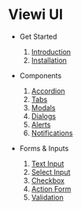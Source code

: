 # Viewi UI

- Get Started
    1. [Introduction](./01_essentials/00_introduction.md)
    2. [Installation](./01_essentials/01_installation.md)

- Components

    1. [Accordion](./02_components/01_accordion.md)
    2. [Tabs](./02_components/02_tab.md)
    3. [Modals](./02_components/03_modals.md)
    4. [Dialogs](./02_components/04_dialogs.md)
    5. [Alerts](./02_components/05_alerts.md)
    5. [Notifications](./02_components/06_notifications.md)

- Forms & Inputs

    1. [Text Input](./03_forms/01_textInput.md)
    2. [Select Input](./03_forms/02_selectInput.md)
    3. [Checkbox](./03_forms/03_checkbox.md)
    4. [Action Form](./03_forms/09_actionForm.md)
    5. [Validation](./03_forms/10_validation.md)
